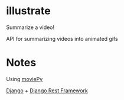 # illustrate
Summarize a video!

API for summarizing videos into animated gifs

# Notes
Using [moviePy](http://zulko.github.io/moviepy)

[Django](https://www.djangoproject.com/) + [Django Rest Framework](http://www.django-rest-framework.org/)
